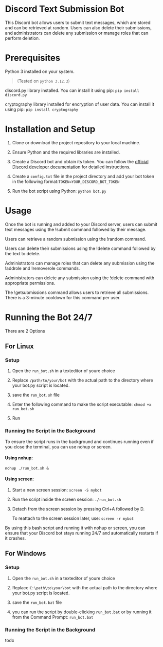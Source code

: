 # Discord Text Submission Bot
This Discord bot allows users to submit text messages, which are stored and can be retrieved at random. 
Users can also delete their submissions, and administrators can delete any submission or manage roles that can perform deletion.

# Prerequisites
Python 3 installed on your system. 
>(Tested on `python 3.12.3`)

discord.py library installed. You can install it using pip:
`pip install discord.py`

cryptography library installed for encryption of user data. You can install it using pip:
`pip install cryptography`

# Installation and Setup
1. Clone or download the project repository to your local machine.

2. Ensure Python and the required libraries are installed.

3. Create a Discord bot and obtain its token. You can follow the [official Discord developer documentation](https://discord.com/developers/docs/intro) for detailed instructions.

4. Create a `config.txt` file in the project directory and add your bot token in the following format:`TOKEN=YOUR_DISCORD_BOT_TOKEN`

5. Run the bot script using Python:
`python bot.py`

# Usage
Once the bot is running and added to your Discord server, users can submit text messages using the !submit command followed by their message.

Users can retrieve a random submission using the !random command.

Users can delete their submissions using the !delete command followed by the text to delete.

Administrators can manage roles that can delete any submission using the !addrole and !removerole commands.

Administrators can delete any submission using the !delete command with appropriate permissions.

The !getsubmissions command allows users to retrieve all submissions. There is a 3-minute cooldown for this command per user.

# Running the Bot 24/7
There are 2 Options

## For Linux
### Setup
1. Open the `run_bot.sh` in a texteditor of youre choice

2. Replace `/path/to/your/bot` with the actual path to the directory where your bot.py script is located.

3. save the `run_bot.sh` file

4. Enter the following command to make the script executable: `chmod +x run_bot.sh`

5. Run

### Running the Script in the Background
To ensure the script runs in the background and continues running even if you close the terminal, you can use nohup or screen.

#### Using nohup:

`nohup ./run_bot.sh &`

#### Using screen:

1. Start a new screen session:
`screen -S mybot`

2. Run the script inside the screen session:
`./run_bot.sh`

3. Detach from the screen session by pressing Ctrl+A followed by D.

    To reattach to the screen session later, use:
`screen -r mybot`

By using this bash script and running it with nohup or screen, you can ensure that your Discord bot stays running 24/7 and automatically restarts if it crashes.

## For Windows
### Setup
1. Open the `run_bot.sh` in a texteditor of youre choice

2. Replace `C:\path\to\your\bot` with the actual path to the directory where your bot.py script is located.

3. save the `run_bot.bat` file

4. you can run the script by double-clicking `run_bot.bat` or by running it from the Command Prompt:
`run_bot.bat`

### Running the Script in the Background
todo